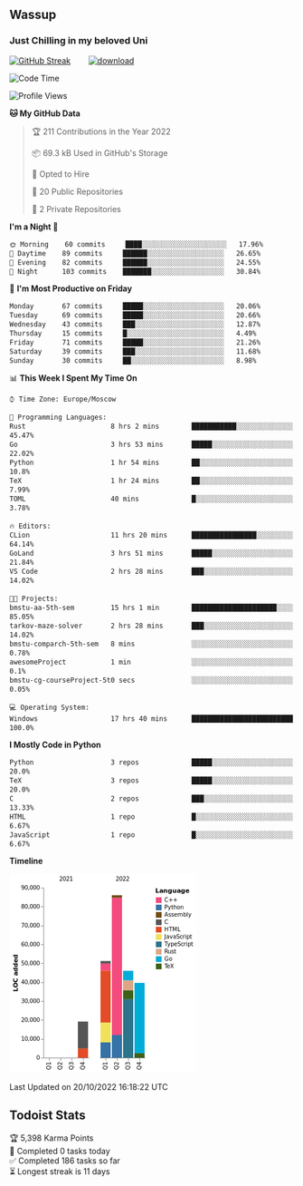 ## Wassup 
### Just Chilling in my beloved Uni 

<!--
-->

[![GitHub Streak](http://github-readme-streak-stats.herokuapp.com?user=archeoss&theme=shades-of-purple&hide_border=true&date_format=j%20M%5B%20Y%5D)](https://git.io/streak-stats)&nbsp;&nbsp;&nbsp;&nbsp;&nbsp;&nbsp;&nbsp;&nbsp;[![download](https://user-images.githubusercontent.com/68448737/147796309-d8b65b1d-4dde-40d9-b03a-2b42aaa6cd43.jpeg)
](http://bmstu.ru/)

<!--START_SECTION:waka-->
![Code Time](http://img.shields.io/badge/Code%20Time-635%20hrs%2027%20mins-blue)

![Profile Views](http://img.shields.io/badge/Profile%20Views-2-blue)

**🐱 My GitHub Data** 

> 🏆 211 Contributions in the Year 2022
 > 
> 📦 69.3 kB Used in GitHub's Storage 
 > 
> 💼 Opted to Hire
 > 
> 📜 20 Public Repositories 
 > 
> 🔑 2 Private Repositories  
 > 
**I'm a Night 🦉** 

```text
🌞 Morning    60 commits     ████░░░░░░░░░░░░░░░░░░░░░   17.96% 
🌆 Daytime    89 commits     ██████░░░░░░░░░░░░░░░░░░░   26.65% 
🌃 Evening    82 commits     ██████░░░░░░░░░░░░░░░░░░░   24.55% 
🌙 Night      103 commits    ███████░░░░░░░░░░░░░░░░░░   30.84%

```
📅 **I'm Most Productive on Friday** 

```text
Monday       67 commits     █████░░░░░░░░░░░░░░░░░░░░   20.06% 
Tuesday      69 commits     █████░░░░░░░░░░░░░░░░░░░░   20.66% 
Wednesday    43 commits     ███░░░░░░░░░░░░░░░░░░░░░░   12.87% 
Thursday     15 commits     █░░░░░░░░░░░░░░░░░░░░░░░░   4.49% 
Friday       71 commits     █████░░░░░░░░░░░░░░░░░░░░   21.26% 
Saturday     39 commits     ███░░░░░░░░░░░░░░░░░░░░░░   11.68% 
Sunday       30 commits     ██░░░░░░░░░░░░░░░░░░░░░░░   8.98%

```


📊 **This Week I Spent My Time On** 

```text
⌚︎ Time Zone: Europe/Moscow

💬 Programming Languages: 
Rust                     8 hrs 2 mins        ███████████░░░░░░░░░░░░░░   45.47% 
Go                       3 hrs 53 mins       █████░░░░░░░░░░░░░░░░░░░░   22.02% 
Python                   1 hr 54 mins        ██░░░░░░░░░░░░░░░░░░░░░░░   10.8% 
TeX                      1 hr 24 mins        ██░░░░░░░░░░░░░░░░░░░░░░░   7.99% 
TOML                     40 mins             █░░░░░░░░░░░░░░░░░░░░░░░░   3.78%

🔥 Editors: 
CLion                    11 hrs 20 mins      ████████████████░░░░░░░░░   64.14% 
GoLand                   3 hrs 51 mins       █████░░░░░░░░░░░░░░░░░░░░   21.84% 
VS Code                  2 hrs 28 mins       ███░░░░░░░░░░░░░░░░░░░░░░   14.02%

🐱‍💻 Projects: 
bmstu-aa-5th-sem         15 hrs 1 min        █████████████████████░░░░   85.05% 
tarkov-maze-solver       2 hrs 28 mins       ███░░░░░░░░░░░░░░░░░░░░░░   14.02% 
bmstu-comparch-5th-sem   8 mins              ░░░░░░░░░░░░░░░░░░░░░░░░░   0.78% 
awesomeProject           1 min               ░░░░░░░░░░░░░░░░░░░░░░░░░   0.1% 
bmstu-cg-courseProject-5t0 secs              ░░░░░░░░░░░░░░░░░░░░░░░░░   0.05%

💻 Operating System: 
Windows                  17 hrs 40 mins      █████████████████████████   100.0%

```

**I Mostly Code in Python** 

```text
Python                   3 repos             █████░░░░░░░░░░░░░░░░░░░░   20.0% 
TeX                      3 repos             █████░░░░░░░░░░░░░░░░░░░░   20.0% 
C                        2 repos             ███░░░░░░░░░░░░░░░░░░░░░░   13.33% 
HTML                     1 repo              █░░░░░░░░░░░░░░░░░░░░░░░░   6.67% 
JavaScript               1 repo              █░░░░░░░░░░░░░░░░░░░░░░░░   6.67%

```


**Timeline**

![Chart not found](https://raw.githubusercontent.com/archeoss/archeoss/master/charts/bar_graph.png) 


 Last Updated on 20/10/2022 16:18:22 UTC
<!--END_SECTION:waka-->

## Todoist Stats

<!-- TODO-IST:START -->
🏆  5,398 Karma Points           
🌸  Completed 0 tasks today           
✅  Completed 186 tasks so far           
⏳  Longest streak is 11 days
<!-- TODO-IST:END -->
